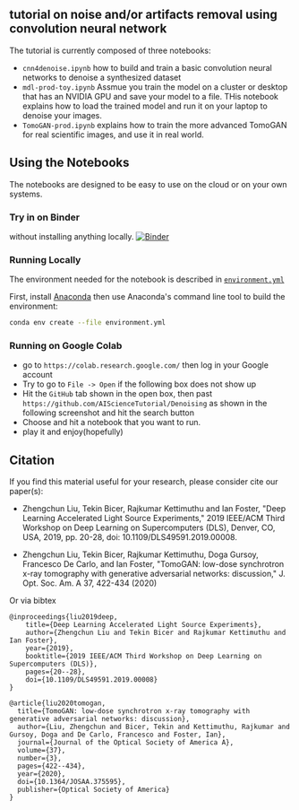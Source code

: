 ## tutorial on noise and/or artifacts removal using convolution neural network

The tutorial is currently composed of three notebooks: 

  - `cnn4denoise.ipynb` how to build and train a basic convolution neural networks to denoise a synthesized dataset
  - `mdl-prod-toy.ipynb` Assmue you train the model on a cluster or desktop that has an NVIDIA GPU and save your model to a file. THis notebook explains how to load the trained model and run it on your laptop to denoise your images.
  - `TomoGAN-prod.ipynb` explains how to train the more advanced TomoGAN for real scientific images, and use it in real world.
  
## Using the Notebooks

The notebooks are designed to be easy to use on the cloud or on your own systems.

### Try in on Binder

without installing anything locally.
[![Binder](https://mybinder.org/badge_logo.svg)](https://mybinder.org/v2/gh/lzhengchun/dn-tutorial/HEAD)

### Running Locally

The environment needed for the notebook is described in [`environment.yml`](./environment.yml)

First, install [Anaconda](https://docs.anaconda.com/anaconda/install/) then use Anaconda's command line tool to build the environment:

```bash
conda env create --file environment.yml
```

### Running on Google Colab

- go to `https://colab.research.google.com/` then log in your Google account
- Try to go to `File -> Open` if the following box does not show up
- Hit the `GitHub` tab shown in the open box, then past `https://github.com/AIScienceTutorial/Denoising` as shown in the following screenshot and hit the search button
- Choose and hit a notebook that you want to run.
- play it and enjoy(hopefully)

## Citation 
If you find this material useful for your research, please consider cite our paper(s):

- Zhengchun Liu, Tekin Bicer, Rajkumar Kettimuthu and Ian Foster, "Deep Learning Accelerated Light Source Experiments," 2019 IEEE/ACM Third Workshop on Deep Learning on Supercomputers (DLS), Denver, CO, USA, 2019, pp. 20-28, doi: 10.1109/DLS49591.2019.00008.

- Zhengchun Liu, Tekin Bicer, Rajkumar Kettimuthu, Doga Gursoy, Francesco De Carlo, and Ian Foster, "TomoGAN: low-dose synchrotron x-ray tomography with generative adversarial networks: discussion," J. Opt. Soc. Am. A 37, 422-434 (2020)

Or via bibtex
```
@inproceedings{liu2019deep,
    title={Deep Learning Accelerated Light Source Experiments},
    author={Zhengchun Liu and Tekin Bicer and Rajkumar Kettimuthu and Ian Foster},
    year={2019},
    booktitle={2019 IEEE/ACM Third Workshop on Deep Learning on Supercomputers (DLS)},
    pages={20--28},
    doi={10.1109/DLS49591.2019.00008}
}

@article{liu2020tomogan,
  title={TomoGAN: low-dose synchrotron x-ray tomography with generative adversarial networks: discussion},
  author={Liu, Zhengchun and Bicer, Tekin and Kettimuthu, Rajkumar and Gursoy, Doga and De Carlo, Francesco and Foster, Ian},
  journal={Journal of the Optical Society of America A},
  volume={37},
  number={3},
  pages={422--434},
  year={2020},
  doi={10.1364/JOSAA.375595},
  publisher={Optical Society of America}
}

```
